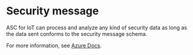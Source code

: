 # Security message

ASC for IoT can process and analyze any kind of security data as long as the data sent conforms to the security message schema.

For more information, see [Azure Docs](https://aka.ms/iot-security-docs-send-security-message).

